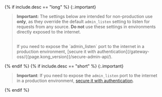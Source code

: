 {% if include.desc == "long" %}
   {:.important}
   > **Important:** The settings below are intended for non-production use **only**, as they override the default `admin_listen` setting to listen for requests from any source. **Do not** use these settings in environments directly exposed to the internet.
   >
   > <br>
   > If you need to expose the `admin_listen` port to the internet in a production environment, [secure it with authentication](/gateway-oss/{{page.kong_version}}/secure-admin-api/).

{% endif %}
{% if include.desc == "short" %}
   {:.important}
   > **Important**: If you need to expose the `admin_listen` port to the internet in a production environment, [secure it with authentication](/gateway-oss/{{page.kong_version}}/secure-admin-api/).

{% endif %}
